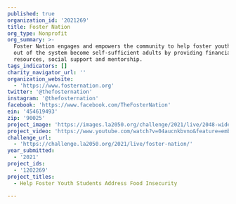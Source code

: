 ```yaml
---
published: true
organization_id: '2021269'
title: Foster Nation
org_type: Nonprofit
org_summary: >-
  Foster Nation engages and empowers the community to help foster youth aging
  out of the system become self-sufficient adults by providing financial
  resources, social support and mentorship.
tags_indicators: []
charity_navigator_url: ''
organization_website:
  - 'https://www.fosternation.org'
twitter: '@thefosternation'
instagram: '@thefosternation'
facebook: 'https://www.facebook.com/TheFosterNation'
ein: '454619493'
zip: '90025'
project_image: 'https://images.la2050.org/challenge/2021/live/2048-wide/foster-nation.jpg'
project_video: 'https://www.youtube.com/watch?v=04aucnkbvno&feature=emb_imp_woyt'
challenge_url:
  - 'https://challenge.la2050.org/2021/live/foster-nation/'
year_submitted:
  - '2021'
project_ids:
  - '1202269'
project_titles:
  - Help Foster Youth Students Address Food Insecurity

---
```

